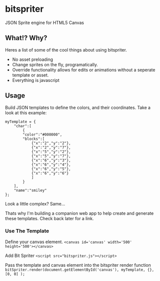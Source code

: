 # bitspriter
JSON Sprite engine for HTML5 Canvas

## What!? Why?

Heres a list of some of the cool things about using bitspriter.

- No asset preloading
- Change sprites on the fly, programatically.
- Override functionality allows for edits or animations without a seperate template or asset.
- Everything is javascript

## Usage

Build JSON templates to define the colors, and their coordinates.  Take a look at this example:

```
myTemplate = {
    "char":[
        {
        "color":"#000000",
        "blocks":[
            {"x":"2","y":"2"},
            {"x":"2","y":"7"},
            {"x":"5","y":"2"},
            {"x":"5","y":"7"},
            {"x":"6","y":"3"},
            {"x":"6","y":"4"},
            {"x":"6","y":"5"},
            {"x":"6","y":"6"}
            ]
        }
    ],
    "name":"smiley"
};
```

Look a little complex?  Same...  

Thats why I'm building a companion web app to help create and generate these templates.  Check back later for a link.

### Use The Template

Define your canvas element.
`<canvas id='canvas' width='500' height='500'></canvas>`

Add Bit Spriter
`<script src="bitspriter.js"></script>`

Pass the template and canvas element into the bitspriter render function
`bitSpriter.render(document.getElementById('canvas'), myTemplate, {}, [0, 0] );`


